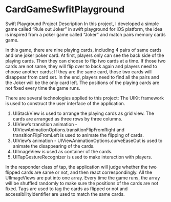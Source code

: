 # CardGameSwfitPlayground
Swift Playground Project Description
In this project, I developed a simple game called “Rule out Joker” in swift playground for iOS platform, the idea is inspired from a poker game called “Joker” and match pairs memory cards game. 

In this game, there are nine playing cards, including 4 pairs of same cards and one joker poker card. At first, players only can see the back side of the playing cards. Then they can choose to flip two cards at a time. If those two cards are not same, they will flip over to back again and players need to choose another cards; If they are the same card, those two cards will disappear from card set. In the end, players need to find all the pairs and the Joker will be the only card left. The positions of the playing cards are not fixed every time the game runs. 

There are several technologies applied to this project:
The UIKit framework is used to construct the user interface of the application. 
1.	UIStackView is used to arrange the playing cards as grid view. The cards are arranged as three rows by three columns.
2.	UIView’s transition animation - UIViewAnimationOptions.transitionFlipFromRight and transitionFlipFromLeft is used to animate the flipping of cards. 
3.	UIView’s animation - UIViewAnimationOptions.curveEaseOut is used to animate the disappearing of the cards. 
4.	UIImageView is used as container of the cards.
5.	UITapGestureRecognizer is used to make interaction with players. 

In the responder class of tap, the application will judge whether the two flipped cards are same or not, and then react correspondingly. All the UIImageViews are put into one array. Every time the game runs, the array will be shuffled randomly to make sure the positions of the cards are not fixed. Tags are used to tag the cards as flipped or not and accessibilityIdentifier are used to match the same cards. 
